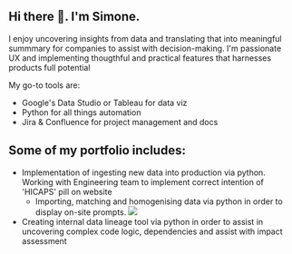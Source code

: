 ## Hi there 👋. I'm Simone.

I enjoy uncovering insights from data and translating that into meaningful summmary for companies to assist with decision-making.
I'm passionate UX and implementing thougthful and practical features that harnesses products full potential

My go-to tools are:
* Google's Data Studio or Tableau for data viz
* Python for all things automation
* Jira & Confluence for project management and docs

## Some of my portfolio includes:
* Implementation of ingesting new data into production via python. Working with Engineering team to implement correct intention of 'HICAPS' pill on website
  * Importing, matching and homogenising data via python in order to display on-site prompts.
    ![](https://i.ibb.co/4jb6SBP/ezgif-1-6068fc8a9a.gif)
* Creating internal data lineage tool via python in order to assist in uncovering complex code logic, dependencies and assist with impact assessment


  

